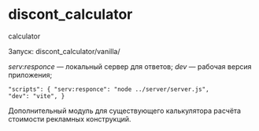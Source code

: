 # discont_calculator
calculator

Запуск: discont_calculator/vanilla/

*serv:responce* — локальный сервер для ответов;
*dev* — рабочая версия приложения;

<code>"scripts": {
      "serv:responce": "node ../server/server.js",
      "dev": "vite",
    }
</code>

Дополнительный модуль для существующего калькулятора расчёта стоимости рекламных конструкций. 
